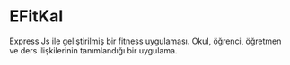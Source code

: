 # EFitKal 

Express Js ile geliştirilmiş bir fitness uygulaması. Okul, öğrenci, öğretmen ve ders ilişkilerinin tanımlandığı bir uygulama.